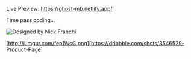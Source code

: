 Live Preview:  https://ghost-mb.netlify.app/

Time pass coding...

![Designed by Nick Franchi](https://www.github.com/spydermyaan/ghost/images/ghost.wpeg)

[http://i.imgur.com/fep1WsG.png][https://dribbble.com/shots/3546529-Product-Page]
